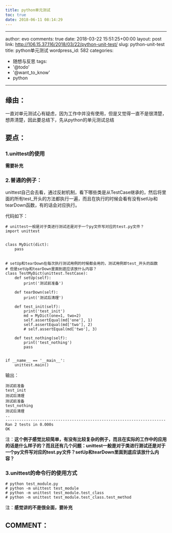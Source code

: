 ```yaml
---
title: python单元测试
toc: true
date: 2018-06-11 08:14:29
---
```

---
author: evo
comments: true
date: 2018-03-22 15:51:25+00:00
layout: post
link: http://106.15.37.116/2018/03/22/python-unit-test/
slug: python-unit-test
title: python单元测试
wordpress_id: 582
categories:
- 随想与反思
tags:
- '@todo'
- '@want_to_know'
- python
---

<!-- more -->


## 缘由：


一直对单元测试心有疑虑，因为工作中并没有使用，但是又觉得一直不是很清楚，想弄清楚，因此要总结下，先从python的单元测试总结


## 要点：




### 1.unittest的使用


**需要补充**


### 2.普通的例子：


unittest自己会去看，通过反射机制，看下哪些类是从TestCase继承的，然后将里面的所有test_开头的方法都执行一遍，而且在执行的时候会看有没有setUp和tearDown函数，有的话会对应执行。

代码如下：

    
    # unittest一般是对于类进行测试还是对于一个py文件写对应的test.py文件？
    import unittest
    
    
    class MyDict(dict):
        pass
    
    
    # setUp和tearDown在每次执行测试用例的时候都会用的，测试用例即test_开头的函数
    # 但是setUp和tearDown里面到底应该放什么内容？
    class TestMyDict(unittest.TestCase):
        def setUp(self):
            print('测试前准备')
    
        def tearDown(self):
            print('测试后清理')
    
        def test_init(self):
            print('test_init')
            md = MyDict(one=1, two=2)
            self.assertEqual(md['one'], 1)
            self.assertEqual(md['two'], 2)
            # self.assertEqual(md['two'], 3)
    
        def test_nothing(self):
            print('test_nothing')
            pass
    
    
    if __name__ == '__main__':
        unittest.main()


输出：

    
    测试前准备
    test_init
    测试后清理
    测试前准备
    test_nothing
    测试后清理
    ..
    ----------------------------------------------------------------------
    Ran 2 tests in 0.000s
    OK


注：**这个例子感觉比较简单，有没有比较复杂的例子，而且在实际的工作中的应用的话是什么样子的？而且还有几个问题：unittest一般是对于类进行测试还是对于一个py文件写对应的test.py文件？setUp和tearDown里面到底应该放什么内容？**


### 3.unittest的命令行的使用方式



    
    # python test_module.py
    # python -m unittest test_module
    # python -m unittest test_module.test_class
    # python -m unittest test_module.test_class.test_method


注：**感觉讲的不是很全面，要补充**


## COMMENT：



